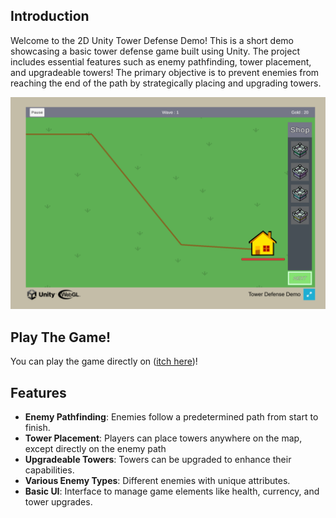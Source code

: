 
## Introduction

Welcome to the 2D Unity Tower Defense Demo! This is a short demo showcasing a basic tower defense game built using Unity. The project includes essential features such as enemy pathfinding, tower placement, and upgradeable towers! The primary objective is to prevent enemies from reaching the end of the path by strategically placing and upgrading towers.

<img src="gameStart.png" alt="In game screenshot" width="600"/>

## Play The Game!
You can play the game directly on ([itch here](https://la-jer.itch.io/tower-defense-demo))!

## Features

- **Enemy Pathfinding**: Enemies follow a predetermined path from start to finish.
- **Tower Placement**: Players can place towers anywhere on the map, except directly on the enemy path
- **Upgradeable Towers**: Towers can be upgraded to enhance their capabilities. 
- **Various Enemy Types**: Different enemies with unique attributes.
- **Basic UI**: Interface to manage game elements like health, currency, and tower upgrades.




